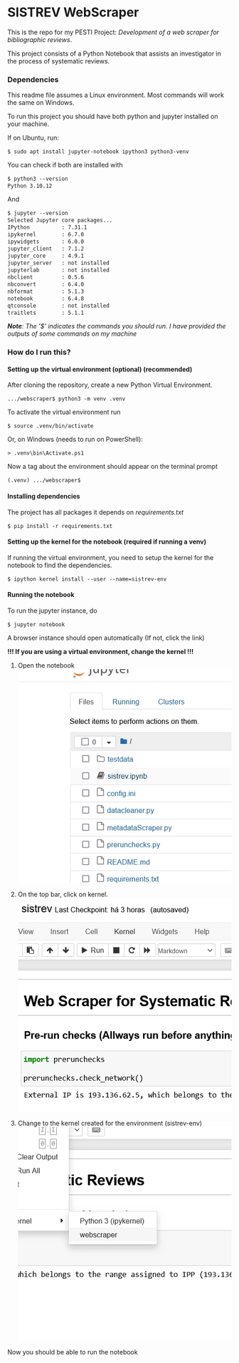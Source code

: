 # SISTREV WebScraper

This is the repo for my PESTI Project: _Development of a web scraper for bibliographic reviews_.

This project consists of a Python Notebook that assists an investigator in the process of systematic reviews.

### Dependencies
This readme file assumes a Linux environment. Most commands will work the same on Windows.

To run this project you should have both python and jupyter installed on your machine.

If on Ubuntu, run:

    $ sudo apt install jupyter-notebook ipython3 python3-venv

You can check if both are installed with

    $ python3 --version
    Python 3.10.12

And

    $ jupyter --version
    Selected Jupyter core packages...
    IPython          : 7.31.1
    ipykernel        : 6.7.0
    ipywidgets       : 6.0.0
    jupyter_client   : 7.1.2
    jupyter_core     : 4.9.1
    jupyter_server   : not installed
    jupyterlab       : not installed
    nbclient         : 0.5.6
    nbconvert        : 6.4.0
    nbformat         : 5.1.3
    notebook         : 6.4.8
    qtconsole        : not installed
    traitlets        : 5.1.1

_**Note**: The '$' indicates the commands you should run. I have provided the outputs of some commands on my machine_

### How do I run this?

#### Setting up the virtual environment (optional) (recommended)

After cloning the repository, create a new Python Virtual Environment.

    .../webscraper$ python3 -m venv .venv

To activate the virtual environment run

    $ source .venv/bin/activate

Or, on Windows (needs to run on PowerShell):
    
    > .venv\bin\Activate.ps1

Now a tag about the environment should appear on the terminal prompt

    (.venv) .../webscraper$

#### Installing dependencies

The project has all packages it depends on _requirements.txt_

    $ pip install -r requirements.txt

#### Setting up the kernel for the notebook (required if running a venv)

If running the virtual environment, you need to setup the kernel for the notebook to find the dependencies.

    $ ipython kernel install --user --name=sistrev-env

#### Running the notebook

To run the jupyter instance, do

    $ jupyter notebook

A browser instance should open automatically (If not, click the link)

__!!! If you are using a virtual environment, change the kernel !!!__

1. Open the notebook 
 ![Open the notebook](docs/images/Open%20Notebook.png)

2. On the top bar, click on kernel.
 ![On the top bar, click on kernel.](docs/images/Kernel%20Top%20Bar.png)

3. Change to the kernel created for the environment (sistrev-env) 
 ![Change to the kernel created for the environment (sistrev-env)](docs/images/Select%20the%20kernel.png)

Now you should be able to run the notebook